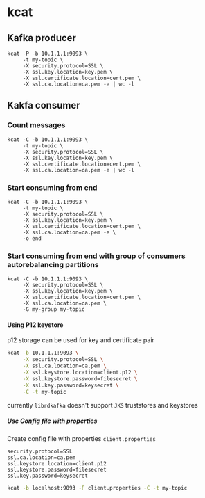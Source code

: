 # kcat

## Kafka producer

```shell
kcat -P -b 10.1.1.1:9093 \
     -t my-topic \
     -X security.protocol=SSL \
     -X ssl.key.location=key.pem \
     -X ssl.certificate.location=cert.pem \
     -X ssl.ca.location=ca.pem -e | wc -l
```

## Kakfa consumer

### Count messages

```shell
kcat -C -b 10.1.1.1:9093 \
     -t my-topic \
     -X security.protocol=SSL \
     -X ssl.key.location=key.pem \
     -X ssl.certificate.location=cert.pem \
     -X ssl.ca.location=ca.pem -e | wc -l
```

### Start consuming from end

```shell
kcat -C -b 10.1.1.1:9093 \
     -t my-topic \
     -X security.protocol=SSL \
     -X ssl.key.location=key.pem \
     -X ssl.certificate.location=cert.pem \
     -X ssl.ca.location=ca.pem -e \
     -o end
```

### Start consuming from end with group of consumers autorebalancing partitions

```shell
kcat -C -b 10.1.1.1:9093 \
     -X security.protocol=SSL \
     -X ssl.key.location=key.pem \
     -X ssl.certificate.location=cert.pem \
     -X ssl.ca.location=ca.pem \
     -G my-group my-topic
```

#### Using P12 keystore

p12 storage can be used for key and certificate pair

```bash
kcat -b 10.1.1.1:9093 \
     -X security.protocol=SSL \
     -X ssl.ca.location=ca.pem \
     -X ssl.keystore.location=client.p12 \
     -X ssl.keystore.password=filesecret \
     -X ssl.key.password=keysecret \
     -C -t my-topic

```

currently `librdkafka` doesn't support `JKS` truststores and keystores

##### Use Config file with properties

Create config file with properties `client.properties`

```properties
security.protocol=SSL
ssl.ca.location=ca.pem
ssl.keystore.location=client.p12
ssl.keystore.password=filesecret
ssl.key.password=keysecret
```

```bash
kcat -b localhost:9093 -F client.properties -C -t my-topic
```


